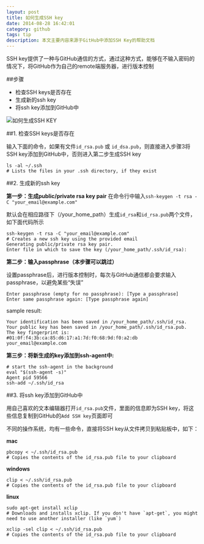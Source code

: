 ```yaml
---
layout: post
title: 如何生成SSH key
date: 2014-08-28 16:42:01
category: github
tags: tip
description: 本文主要内容来源于GitHub中添加SSH Key的帮助文档
---
```



SSH key提供了一种与GitHub通信的方式，通过这种方式，能够在不输入密码的情况下，将GitHub作为自己的remote端服务器，进行版本控制

##步骤

- 检查SSH keys是否存在
- 生成新的ssh key
- 将ssh key添加到GitHub中

![如何生成SSH KEY](http://gevin-zone.qiniudn.com/gevin-essay-how-to-generate-SSH-key.png "如何生成SSH KEY")

##1. 检查SSH keys是否存在

输入下面的命令，如果有文件`id_rsa.pub` 或 `id_dsa.pub`，则直接进入步骤3将SSH key添加到GitHub中，否则进入第二步生成SSH key

```shell
ls -al ~/.ssh
# Lists the files in your .ssh directory, if they exist
```

##2. 生成新的ssh key

**第一步：生成public/private rsa key pair**
在命令行中输入`ssh-keygen -t rsa -C "your_email@example.com"`

默认会在相应路径下（/your_home_path）生成`id_rsa`和`id_rsa.pub`两个文件，如下面代码所示

```
ssh-keygen -t rsa -C "your_email@example.com"
# Creates a new ssh key using the provided email
Generating public/private rsa key pair.
Enter file in which to save the key (/your_home_path/.ssh/id_rsa):
```

**第二步：输入passphrase（本步骤可以跳过）**

设置passphrase后，进行版本控制时，每次与GitHub通信都会要求输入passphrase，以避免某些“失误”

```shell
Enter passphrase (empty for no passphrase): [Type a passphrase]
Enter same passphrase again: [Type passphrase again]
```

sample result:

```
Your identification has been saved in /your_home_path/.ssh/id_rsa.
Your public key has been saved in /your_home_path/.ssh/id_rsa.pub.
The key fingerprint is:
#01:0f:f4:3b:ca:85:d6:17:a1:7d:f0:68:9d:f0:a2:db your_email@example.com
```
**第三步：将新生成的key添加到ssh-agent中:**

```
# start the ssh-agent in the background
eval "$(ssh-agent -s)"
Agent pid 59566
ssh-add ~/.ssh/id_rsa
```

##3. 将ssh key添加到GitHub中

用自己喜欢的文本编辑器打开`id_rsa.pub`文件，里面的信息即为SSH key，将这些信息复制到GitHub的`Add SSH key`页面即可

不同的操作系统，均有一些命令，直接将SSH key从文件拷贝到粘贴板中，如下：

**mac**
```
pbcopy < ~/.ssh/id_rsa.pub
# Copies the contents of the id_rsa.pub file to your clipboard
```

**windows**
```
clip < ~/.ssh/id_rsa.pub
# Copies the contents of the id_rsa.pub file to your clipboard
```

**linux**

```
sudo apt-get install xclip
# Downloads and installs xclip. If you don't have `apt-get`, you might need to use another installer (like `yum`)

xclip -sel clip < ~/.ssh/id_rsa.pub
# Copies the contents of the id_rsa.pub file to your clipboard
```

